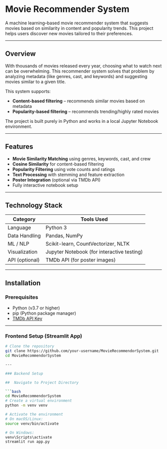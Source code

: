#  Movie Recommender System

A machine learning–based movie recommender system that suggests movies based on similarity in content and popularity trends. This project helps users discover new movies tailored to their preferences.

---

##  Overview

With thousands of movies released every year, choosing what to watch next can be overwhelming. This recommender system solves that problem by analyzing metadata (like genres, cast, and keywords) and suggesting movies similar to a given title.

This system supports:
- **Content-based filtering** – recommends similar movies based on metadata
- **Popularity-based filtering** – recommends trending/highly rated movies

The project is built purely in Python and works in a local Jupyter Notebook environment.

---

##  Features

-  **Movie Similarity Matching** using genres, keywords, cast, and crew
-  **Cosine Similarity** for content-based filtering
-  **Popularity Filtering** using vote counts and ratings
-  **Text Processing** with stemming and feature extraction
-  **Poster Integration** (optional via TMDb API)
-  Fully interactive notebook setup

---

##  Technology Stack

| Category       | Tools Used                                 |
|----------------|---------------------------------------------|
| Language       | Python 3                                    |
| Data Handling  | Pandas, NumPy                               |
| ML / NLP       | Scikit-learn, CountVectorizer, NLTK         |
| Visualization  | Jupyter Notebook (for interactive testing)  |
| API (optional) | TMDb API (for poster images)                |

---

## Installation

###  Prerequisites

- Python (v3.7 or higher)
- pip (Python package manager)
- [TMDb API Key](https://developer.themoviedb.org/)

---

###  Frontend Setup (Streamlit App)

```bash
# Clone the repository
git clone https://github.com/your-username/MovieRecommendorSystem.git
cd MovieRecommendorSystem

---

### Backend Setup

##  Navigate to Project Directory

```bash
cd MovieRecommendorSystem
# Create a virtual environment
python -m venv venv

# Activate the environment
# On macOS/Linux:
source venv/bin/activate

# On Windows:
venv\Scripts\activate
streamlit run app.py



   





